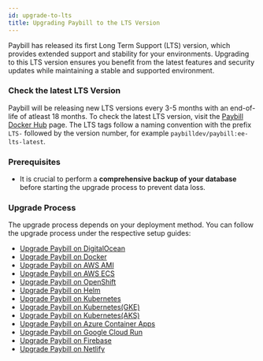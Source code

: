 ```yaml
---
id: upgrade-to-lts
title: Upgrading Paybill to the LTS Version
---
```


Paybill has released its first Long Term Support (LTS) version, which provides extended support and stability for your environments. Upgrading to this LTS version ensures you benefit from the latest features and security updates while maintaining a stable and supported environment.

### Check the latest LTS Version

Paybill will be releasing new LTS versions every 3-5 months with an end-of-life of atleast 18 months. To check the latest LTS version, visit the [Paybill Docker Hub](https://hub.docker.com/r/paybilldev/paybill/tags) page. The LTS tags follow a naming convention with the prefix `LTS-` followed by the version number, for example `paybilldev/paybill:ee-lts-latest`.

### Prerequisites

- It is crucial to perform a **comprehensive backup of your database** before starting the upgrade process to prevent data loss.

### Upgrade Process

The upgrade process depends on your deployment method. You can follow the upgrade process under the respective setup guides:

- [Upgrade Paybill on DigitalOcean](/docs/setup/digitalocean#upgrading-to-the-latest-lts-version)
- [Upgrade Paybill on Docker](/docs/setup/docker#upgrading-to-the-latest-lts-version)
- [Upgrade Paybill on AWS AMI](/docs/setup/ami#upgrading-to-the-latest-lts-version)
- [Upgrade Paybill on AWS ECS](/docs/setup/ecs#upgrading-to-the-latest-lts-version)
- [Upgrade Paybill on OpenShift](/docs/setup/openshift#upgrading-to-the-latest-lts-version)
- [Upgrade Paybill on Helm](/docs/setup/helm#upgrading-to-the-latest-lts-version)
- [Upgrade Paybill on Kubernetes](/docs/setup/kubernetes#upgrading-to-the-latest-lts-version)
- [Upgrade Paybill on Kubernetes(GKE)](/docs/setup/kubernetes-gke#upgrading-to-the-latest-lts-version)
- [Upgrade Paybill on Kubernetes(AKS)](/docs/setup/kubernetes-aks#upgrading-to-the-latest-lts-version)
- [Upgrade Paybill on Azure Container Apps](/docs/setup/azure-container#upgrading-to-the-latest-lts-version)
- [Upgrade Paybill on Google Cloud Run](/docs/setup/google-cloud-run#upgrading-to-the-latest-lts-version)
- [Upgrade Paybill on Firebase](/docs/setup/firebase#upgrading-to-the-latest-lts-version)
- [Upgrade Paybill on Netlify](/docs/setup/netlify#upgrading-to-the-latest-lts-version)